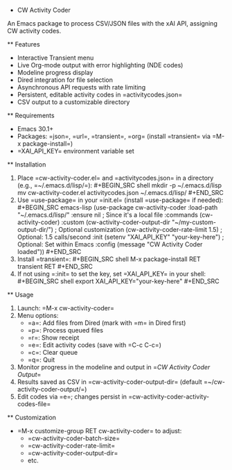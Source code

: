 * CW Activity Coder

An Emacs package to process CSV/JSON files with the xAI API, assigning CW activity codes.

** Features
- Interactive Transient menu
- Live Org-mode output with error highlighting (NDE codes)
- Modeline progress display
- Dired integration for file selection
- Asynchronous API requests with rate limiting
- Persistent, editable activity codes in =activitycodes.json=
- CSV output to a customizable directory

** Requirements
- Emacs 30.1+
- Packages: =json=, =url=, =transient=, =org= (install =transient= via =M-x package-install=)
- =XAI_API_KEY= environment variable set

** Installation
1. Place =cw-activity-coder.el= and =activitycodes.json= in a directory (e.g., =~/.emacs.d/lisp/=):
   #+BEGIN_SRC shell
   mkdir -p ~/.emacs.d/lisp
   mv cw-activity-coder.el activitycodes.json ~/.emacs.d/lisp/
   #+END_SRC
2. Use =use-package= in your =init.el= (install =use-package= if needed):
   #+BEGIN_SRC emacs-lisp
   (use-package cw-activity-coder
     :load-path "~/.emacs.d/lisp/"
     :ensure nil  ; Since it's a local file
     :commands (cw-activity-coder)
     :custom
     (cw-activity-coder-output-dir "~/my-custom-output-dir/")  ; Optional customization
     (cw-activity-coder-rate-limit 1.5)                       ; Optional: 1.5 calls/second
     :init
     (setenv "XAI_API_KEY" "your-key-here")                  ; Optional: Set within Emacs
     :config
     (message "CW Activity Coder loaded"))
   #+END_SRC
3. Install =transient=:
   #+BEGIN_SRC shell
   M-x package-install RET transient RET
   #+END_SRC
4. If not using =:init= to set the key, set =XAI_API_KEY= in your shell:
   #+BEGIN_SRC shell
   export XAI_API_KEY="your-key-here"
   #+END_SRC

** Usage
1. Launch: =M-x cw-activity-coder=
2. Menu options:
   - =a=: Add files from Dired (mark with =m= in Dired first)
   - =p=: Process queued files
   - =r=: Show receipt
   - =e=: Edit activity codes (save with =C-c C-c=)
   - =c=: Clear queue
   - =q=: Quit
3. Monitor progress in the modeline and output in =*CW Activity Coder Output*=
4. Results saved as CSV in =cw-activity-coder-output-dir= (default =~/cw-activity-coder-output/=)
5. Edit codes via =e=; changes persist in =cw-activity-coder-activity-codes-file=

** Customization
- =M-x customize-group RET cw-activity-coder= to adjust:
  - =cw-activity-coder-batch-size=
  - =cw-activity-coder-rate-limit=
  - =cw-activity-coder-output-dir=
  - etc.
